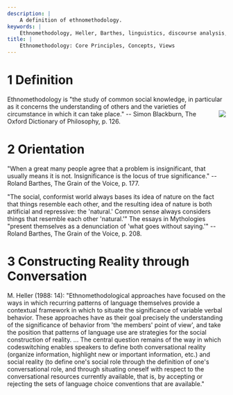 ```yaml
---
description: |
	A definition of ethnomethodology.
keywords: |
	Ethnomethodology, Heller, Barthes, linguistics, discourse analysis, social knowledge, language
title: |
	Ethnomethodology: Core Principles, Concepts, Views
---
```



1 Definition
============

Ethnomethodology is "the study of common social knowledge, in particular
as it concerns the understanding of others and the varieties of
circumstance in which it can take place." -- Simon Blackburn,
<img src="/images/0192831348.gif" align="right" /> The
Oxford Dictionary of
Philosophy,
p. 126.





2 Orientation
=============

"When a great many people agree that a problem is insignificant, that
usually means it is not. Insignificance is the locus of true
significance." -- Roland Barthes, The Grain of the Voice, p. 177.

"The social, conformist world always bases its idea of nature on the
fact that things resemble each other, and the resulting idea of nature
is both artificial and repressive: the 'natural.' Common sense always
considers things that resemble each other 'natural.'" The essays in
Mythologies "present themselves as a denunciation of 'what goes without
saying.'" -- Roland Barthes, The Grain of the Voice, p. 208.





3 Constructing Reality through Conversation
===========================================

M. Heller (1988: 14): "Ethnomethodological approaches have focused on
the ways in which recurring patterns of language themselves provide a
contextual framework in which to situate the significance of variable
verbal behavior. These approaches have as their goal precisely the
understanding of the significance of behavior from 'the members' point
of view', and take the position that patterns of language use are
strategies for the social construction of reality. ... The central
question remains of the way in which codeswitching enables speakers to
define both conversational reality (organize information, highlight new
or important information, etc.) and social reality (to define one's
social role through the definition of one's conversational role, and
through situating oneself with respect to the conversational resources
currently available, that is, by accepting or rejecting the sets of
language choice conventions that are available."




